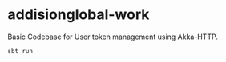 # addisionglobal-work
Basic Codebase for User token management using Akka-HTTP.


```bash
sbt run
```
